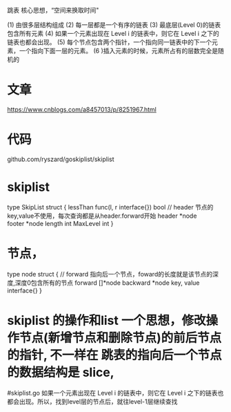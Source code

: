 跳表
  核心思想，“空间来换取时间"

(1) 由很多层结构组成
(2) 每一层都是一个有序的链表
(3) 最底层(Level 0)的链表包含所有元素
(4) 如果一个元素出现在 Level i 的链表中，则它在 Level i 之下的链表也都会出现。
(5) 每个节点包含两个指针，一个指向同一链表中的下一个元素，一个指向下面一层的元素。
(6 )插入元素的时候，元素所占有的层数完全是随机的 

# 文章 
  https://www.cnblogs.com/a8457013/p/8251967.html

# 代码
  github.com/ryszard/goskiplist/skiplist


# skiplist
type SkipList struct {
    lessThan func(l, r interface{}) bool
    // header 节点的key,value不使用，每次查询都是从header.forward开始
    header   *node  
    footer   *node
    length   int
    MaxLevel int
} 

# 节点，
type node struct {
    // forward 指向后一个节点，foward的长度就是该节点的深度,深度0包含所有的节点
    forward    []*node
    backward   *node
    key, value interface{}
}

# skiplist 的操作和list 一个思想，修改操作节点(新增节点和删除节点)的前后节点的指针, 不一样在 跳表的指向后一个节点的数据结构是 slice, 



#skiplist.go
    如果一个元素出现在 Level i 的链表中，则它在 Level i 之下的链表也都会出现。所以，找到level层的节点后，就往level-1层继续查找

